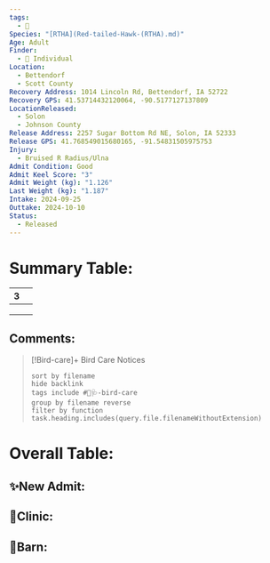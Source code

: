 ```yaml
---
tags:
  - 🦅
Species: "[RTHA](Red-tailed-Hawk-(RTHA).md)"
Age: Adult
Finder:
  - 🧑 Individual
Location:
  - Bettendorf
  - Scott County
Recovery Address: 1014 Lincoln Rd, Bettendorf, IA 52722
Recovery GPS: 41.53714432120064, -90.5177127137809
LocationReleased:
  - Solon
  - Johnson County
Release Address: 2257 Sugar Bottom Rd NE, Solon, IA 52333
Release GPS: 41.768549015680165, -91.54831505975753
Injury:
  - Bruised R Radius/Ulna
Admit Condition: Good
Admit Keel Score: "3"
Admit Weight (kg): "1.126"
Last Weight (kg): "1.187"
Intake: 2024-09-25
Outtake: 2024-10-10
Status:
  - Released
---
```


# Summary Table:

<div><table class="dataview table-view-table"><thead class="table-view-thead"><tr class="table-view-tr-header"><th class="table-view-th"><span></span><span class="dataview small-text">3</span></th><th class="table-view-th"><span></span></th></tr></thead><tbody class="table-view-tbody"><tr><td><span></span></td><td><span></span></td></tr><tr><td><span></span></td><td><span></span></td></tr><tr><td><span></span></td><td><span></span></td></tr></tbody></table></div>

## Comments:

> [!Bird-care]+ Bird Care Notices
>   ```tasks 
>   sort by filename
>   hide backlink
>   tags include #🦅🩺-bird-care 
>   group by filename reverse
>   filter by function task.heading.includes(query.file.filenameWithoutExtension)
>   ```

# Overall Table:

## ✨New Admit:



## 🏥Clinic:



## 🏡Barn:


